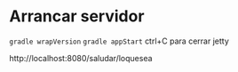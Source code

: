 
# Arrancar servidor 
``gradle wrapVersion``
``gradle appStart``
ctrl+C para cerrar jetty

http://localhost:8080/saludar/loquesea


